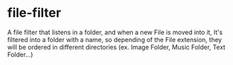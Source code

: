 # file-filter
A file filter that listens in a folder, and when a new File is moved into it, It's filtered into a folder with a name, so depending of the File extension, they will be ordered in different directories (ex. Image Folder, Music Folder, Text Folder...)

